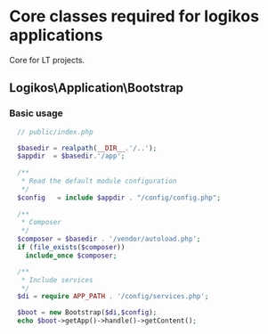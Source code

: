# Core classes required for logikos applications
Core for LT projects.

## Logikos\Application\Bootstrap
### Basic usage
```php
  // public/index.php

  $basedir = realpath(__DIR__.'/..');
  $appdir  = $basedir.'/app';
  
  /**
   * Read the default module configuration
   */
  $config   = include $appdir . "/config/config.php";
  
  /**
   * Composer
   */
  $composer = $basedir . '/vendor/autoload.php';
  if (file_exists($composer))
    include_once $composer;

  /**
   * Include services
   */
  $di = require APP_PATH . '/config/services.php';

  $boot = new Bootstrap($di,$config);
  echo $boot->getApp()->handle()->getContent();
```
